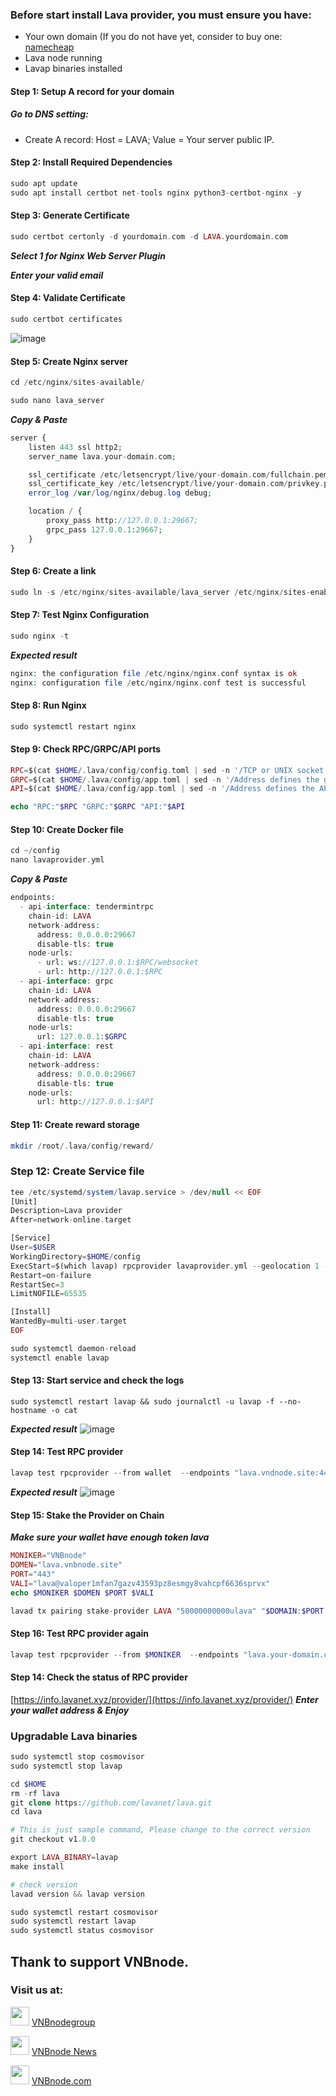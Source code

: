 ### Before start install Lava provider, you must ensure you have:
* Your own domain (If you do not have yet, consider to buy one: [namecheap](https://www.namecheap.com/)
* Lava node running
* Lavap binaries installed
#### Step 1: Setup A record for your domain

##### Go to DNS setting:
* Create A record: Host = LAVA; Value = Your server public IP.

#### Step 2: Install Required Dependencies
```php
sudo apt update
sudo apt install certbot net-tools nginx python3-certbot-nginx -y
```
#### Step 3: Generate Certificate
```php
sudo certbot certonly -d yourdomain.com -d LAVA.yourdomain.com
```
***Select 1 for Nginx Web Server Plugin***

***Enter your valid email***
#### Step 4: Validate Certificate
```php
sudo certbot certificates
```
![image](https://github.com/vnbnode/VNBnode-Guides/assets/128967122/daaf691f-8ed4-46f2-b22d-563176743bee)
#### Step 5: Create Nginx server
```php
cd /etc/nginx/sites-available/
```
```php
sudo nano lava_server
```
***Copy & Paste***
```php
server {
    listen 443 ssl http2;
    server_name lava.your-domain.com;

    ssl_certificate /etc/letsencrypt/live/your-domain.com/fullchain.pem;
    ssl_certificate_key /etc/letsencrypt/live/your-domain.com/privkey.pem;
    error_log /var/log/nginx/debug.log debug;

    location / {
        proxy_pass http://127.0.0.1:29667;
        grpc_pass 127.0.0.1:29667;
    }
}
```
#### Step 6: Create a link
```php
sudo ln -s /etc/nginx/sites-available/lava_server /etc/nginx/sites-enabled/lava_server
```
#### Step 7: Test Nginx Configuration
```php
sudo nginx -t
```
***Expected result***
```php
nginx: the configuration file /etc/nginx/nginx.conf syntax is ok
nginx: configuration file /etc/nginx/nginx.conf test is successful
```
#### Step 8: Run Nginx
```php
sudo systemctl restart nginx
```
#### Step 9: Check RPC/GRPC/API ports
```php
RPC=$(cat $HOME/.lava/config/config.toml | sed -n '/TCP or UNIX socket address for the RPC server to listen on/{n;p;}' | sed 's/.*://; s/".*//')
GRPC=$(cat $HOME/.lava/config/app.toml | sed -n '/Address defines the gRPC server address to bind to/{n;p;}' | sed 's/.*://; s/".*//')
API=$(cat $HOME/.lava/config/app.toml | sed -n '/Address defines the API server to listen on./{n;p;}' | sed 's/.*://; s/".*//')

echo "RPC:"$RPC "GRPC:"$GRPC "API:"$API
```
#### Step 10: Create Docker file
```php
cd ~/config
nano lavaprovider.yml
```
***Copy & Paste***
```php
endpoints:
  - api-interface: tendermintrpc
    chain-id: LAVA
    network-address:
      address: 0.0.0.0:29667
      disable-tls: true
    node-urls:
      - url: ws://127.0.0.1:$RPC/websocket
      - url: http://127.0.0.1:$RPC
  - api-interface: grpc
    chain-id: LAVA
    network-address:
      address: 0.0.0.0:29667
      disable-tls: true
    node-urls:
      url: 127.0.0.1:$GRPC
  - api-interface: rest
    chain-id: LAVA
    network-address:
      address: 0.0.0.0:29667
      disable-tls: true
    node-urls:
      url: http://127.0.0.1:$API
```
#### Step 11: Create reward storage
```php
mkdir /root/.lava/config/reward/ 
```
### Step 12: Create Service file
```php
tee /etc/systemd/system/lavap.service > /dev/null << EOF
[Unit]
Description=Lava provider
After=network-online.target

[Service]
User=$USER
WorkingDirectory=$HOME/config
ExecStart=$(which lavap) rpcprovider lavaprovider.yml --geolocation 1 --from wallet --chain-id lava-mainnet-1  --keyring-backend test
Restart=on-failure
RestartSec=3
LimitNOFILE=65535

[Install]
WantedBy=multi-user.target
EOF

sudo systemctl daemon-reload
systemctl enable lavap
```
#### Step 13: Start service and check the logs
```
sudo systemctl restart lavap && sudo journalctl -u lavap -f --no-hostname -o cat
```
***Expected result***
![image](https://github.com/vnbnode/VNBnode-Guides/assets/128967122/8f853a72-4520-41ff-829c-692c47731c81)
#### Step 14: Test RPC provider
```php
lavap test rpcprovider --from wallet  --endpoints "lava.vndnode.site:443,LAVA"
```
***Expected result***
![image](https://github.com/vnbnode/VNBnode-Guides/assets/128967122/756bfec8-d9ca-43f2-8ba3-3e518478c49a)
#### Step 15: Stake the Provider on Chain
***Make sure your wallet have enough token lava***
```php
MONIKER="VNBnode"
DOMEN="lava.vnbnode.site"
PORT="443"
VALI="lava@valoper1mfan7gazv43593pz8esmgy8vahcpf6636sprvx"
echo $MONIKER $DOMEN $PORT $VALI
```
```php
lavad tx pairing stake-provider LAVA "50000000000ulava" "$DOMAIN:$PORT,1" 1 "$VALI" --from wallet --provider-moniker "$MONIKER" --keyring-backend "test" --chain-id "lava-mainnet-1" --delegate-limit "0ulava" --gas="auto" --gas-adjustment "1.5" --gas "auto" --gas-prices "0.0001ulava"
```
#### Step 16: Test RPC provider again
```php
lavap test rpcprovider --from $MONIKER  --endpoints "lava.your-domain.com:443,LAV1"
```
#### Step 14: Check the status of RPC provider
[https://info.lavanet.xyz/provider/](https://info.lavanet.xyz/provider/)
***Enter your wallet address & Enjoy***
### Upgradable Lava binaries
```php
sudo systemctl stop cosmovisor
sudo systemctl stop lavap
```
```php
cd $HOME
rm -rf lava
git clone https://github.com/lavanet/lava.git
cd lava
```
```php
# This is just sample command, Please change to the correct version
git checkout v1.0.0
```
```php
export LAVA_BINARY=lavap
make install
```
```php
# check version
lavad version && lavap version
```
```php
sudo systemctl restart cosmovisor
sudo systemctl restart lavap
sudo systemctl status cosmovisor

```
## Thank to support VNBnode.
### Visit us at:

<img src="https://user-images.githubusercontent.com/50621007/183283867-56b4d69f-bc6e-4939-b00a-72aa019d1aea.png" width="30"/> <a href="https://t.me/VNBnodegroup" target="_blank">VNBnodegroup</a>

<img src="https://user-images.githubusercontent.com/50621007/183283867-56b4d69f-bc6e-4939-b00a-72aa019d1aea.png" width="30"/> <a href="https://t.me/Vnbnode" target="_blank">VNBnode News</a>

<img src="https://github.com/vnbnode/binaries/blob/main/Logo/VNBnode.jpg" width="30"/> <a href="https://VNBnode.com" target="_blank">VNBnode.com</a>

